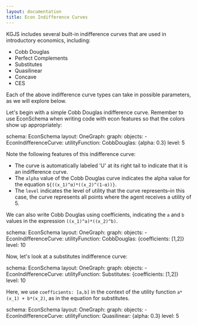 ```yaml
---
layout: documentation
title: Econ Indifference Curves
---
```


KGJS includes several built-in indifference curves that are used in introductory economics, including: 
* Cobb Douglas
* Perfect Complements
* Substitutes 
* Quasilinear
* Concave
* CES

Each of the above indifference curve types can take in possible parameters, as we will explore below. 

Let's begin with a simple Cobb Douglas indifference curve. Remember to use EconSchema when writing code with econ features so that the colors show up appropriately: 


<div width="500" height="425" class="codePreview">
    
schema: EconSchema
layout:
  OneGraph:
    graph:
      objects: 
      - EconIndifferenceCurve:
          utilityFunction:
            CobbDouglas: {alpha: 0.3}
          level: 5
      


</div>

Note the following features of this indifference curve: 
* The curve is automatically labeled 'U' at its right tail to indicate that it is an indifference curve. 
* The `alpha` value of the Cobb Douglas curve indicates the alpha value for the equation `${((x_1)^α)*((x_2)^(1-α))}`. 
* The `level` indicates the level of utility that the curve represents–in this case, the curve represents all points where the agent receives a utility of 5. 

We can also write Cobb Douglas using coefficients, indicating the `a` and `b` values in the expression `((x_1)^a)*((x_2)^b)`.

<div width="500" height="425" class="codePreview">
    
schema: EconSchema
layout:
  OneGraph:
    graph:
      objects: 
      - EconIndifferenceCurve:
          utilityFunction:
            CobbDouglas: {coefficients: [1,2]}
          level: 10

</div>

Now, let's look at a substitutes indifference curve: 

<div width="500" height="425" class="codePreview">
    
schema: EconSchema
layout:
  OneGraph:
    graph:
      objects: 
      - EconIndifferenceCurve:
          utilityFunction:
            Substitutes: {coefficients: [1,2]}
          level: 10

</div>

Here, we use `coefficients: [a,b]` in the context of the utility function `a*(x_1) + b*(x_2)`, as in the equation for substitutes. 

<div width="500" height="425" class="codePreview">
    
schema: EconSchema
layout:
  OneGraph:
    graph:
      objects: 
      - EconIndifferenceCurve:
          utilityFunction:
            Quasilinear: {alpha: 0.3}
          level: 5

</div>
